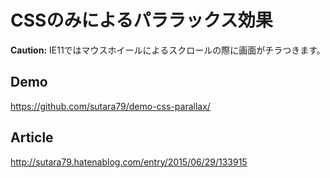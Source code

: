 # CSSのみによるパララックス効果

**Caution:** IE11ではマウスホイールによるスクロールの際に画面がチラつきます。

## Demo
https://github.com/sutara79/demo-css-parallax/

## Article
http://sutara79.hatenablog.com/entry/2015/06/29/133915
